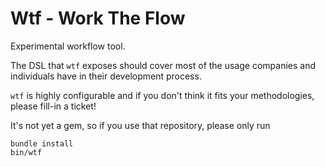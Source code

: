 Wtf - Work The Flow
===================

Experimental workflow tool.

The DSL that `wtf` exposes should cover most of the usage companies and
individuals have in their development process.

`wtf` is highly configurable and if you don't think it fits your
methodologies, please fill-in a ticket!

It's not yet a gem, so if you use that repository, please only run

    bundle install
    bin/wtf
